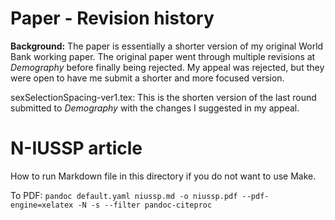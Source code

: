 # Paper - Revision history

**Background:** 
The paper is essentially a shorter version of my original World Bank working paper.
The original paper went through multiple revisions at *Demography* before finally being
rejected.
My appeal was rejected, but they were open to have me submit a shorter and more focused
version.

sexSelectionSpacing-ver1.tex: This is the shorten version of the last round submitted
to *Demography* with the changes I suggested in my appeal.


# N-IUSSP article

How to run Markdown file in this directory if you do not want to use Make.

To PDF: 
`pandoc default.yaml niussp.md -o niussp.pdf --pdf-engine=xelatex -N -s --filter pandoc-citeproc`



